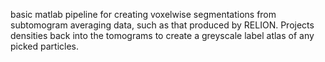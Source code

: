 basic matlab pipeline for creating voxelwise segmentations from subtomogram averaging data, such as that produced by RELION. Projects densities back into the tomograms to create a greyscale label atlas of any picked particles.
